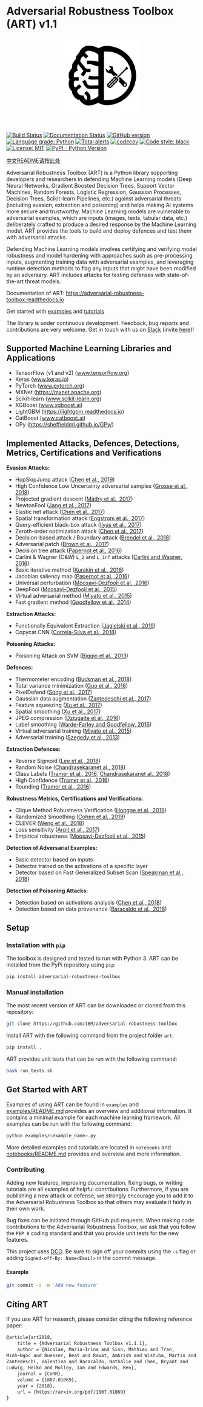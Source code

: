 # Adversarial Robustness Toolbox (ART) v1.1
<p align="center">
  <img src="docs/images/art_logo.png?raw=true" width="200" title="ART logo">
</p>
<br />

[![Build Status](https://travis-ci.org/IBM/adversarial-robustness-toolbox.svg?branch=master)](https://travis-ci.org/IBM/adversarial-robustness-toolbox)
[![Documentation Status](https://readthedocs.org/projects/adversarial-robustness-toolbox/badge/?version=latest)](http://adversarial-robustness-toolbox.readthedocs.io/en/latest/?badge=latest)
[![GitHub version](https://badge.fury.io/gh/IBM%2Fadversarial-robustness-toolbox.svg)](https://badge.fury.io/gh/IBM%2Fadversarial-robustness-toolbox)
[![Language grade: Python](https://img.shields.io/lgtm/grade/python/g/IBM/adversarial-robustness-toolbox.svg?logo=lgtm&logoWidth=18)](https://lgtm.com/projects/g/IBM/adversarial-robustness-toolbox/context:python)
[![Total alerts](https://img.shields.io/lgtm/alerts/g/IBM/adversarial-robustness-toolbox.svg?logo=lgtm&logoWidth=18)](https://lgtm.com/projects/g/IBM/adversarial-robustness-toolbox/alerts/)
[![codecov](https://codecov.io/gh/IBM/adversarial-robustness-toolbox/branch/master/graph/badge.svg)](https://codecov.io/gh/IBM/adversarial-robustness-toolbox)
[![Code style: black](https://img.shields.io/badge/code%20style-black-000000.svg)](https://github.com/psf/black)
[![License: MIT](https://img.shields.io/badge/License-MIT-yellow.svg)](https://opensource.org/licenses/MIT)
[![PyPI - Python Version](https://img.shields.io/pypi/pyversions/adversarial-robustness-toolbox)](https://pypi.org/project/adversarial-robustness-toolbox/)

[中文README请按此处](README-cn.md)

Adversarial Robustness Toolbox (ART) is a Python library supporting developers and researchers in defending Machine 
Learning models (Deep Neural Networks, Gradient Boosted Decision Trees, Support Vector Machines, Random Forests, 
Logistic Regression, Gaussian Processes, Decision Trees, Scikit-learn Pipelines, etc.) against adversarial threats 
(including evasion, extraction and poisoning) and helps making AI systems more secure and trustworthy. Machine Learning 
models are vulnerable to adversarial examples, which are inputs (images, texts, tabular data, etc.) deliberately crafted 
to produce a desired response by the Machine Learning model. ART provides the tools to build and deploy defences and 
test them with adversarial attacks. 

Defending Machine Learning models involves certifying and verifying model robustness and model hardening with 
approaches such as pre-processing inputs, augmenting training data with adversarial examples, and leveraging runtime 
detection methods to flag any inputs that might have been modified by an adversary. ART includes attacks for testing 
defenses with state-of-the-art threat models.

Documentation of ART: https://adversarial-robustness-toolbox.readthedocs.io

Get started with [examples](examples/README.md) and [tutorials](notebooks/README.md)

The library is under continuous development. Feedback, bug reports and contributions are very welcome. 
Get in touch with us on [Slack](https://ibm-art.slack.com) (invite [here](https://join.slack.com/t/ibm-art/shared_invite/enQtMzkyOTkyODE4NzM4LTA4NGQ1OTMxMzFmY2Q1MzE1NWI2MmEzN2FjNGNjOGVlODVkZDE0MjA1NTA4OGVkMjVkNmQ4MTY1NmMyOGM5YTg))!

## Supported Machine Learning Libraries and Applications
* TensorFlow (v1 and v2) (www.tensorflow.org)
* Keras (www.keras.io)
* PyTorch (www.pytorch.org)
* MXNet (https://mxnet.apache.org)
* Scikit-learn (www.scikit-learn.org)
* XGBoost (www.xgboost.ai)
* LightGBM (https://lightgbm.readthedocs.io)
* CatBoost (www.catboost.ai)
* GPy (https://sheffieldml.github.io/GPy/)

## Implemented Attacks, Defences, Detections, Metrics, Certifications and Verifications

**Evasion Attacks:**
* HopSkipJump attack ([Chen et al., 2019](https://arxiv.org/abs/1904.02144))
* High Confidence Low Uncertainty adversarial samples ([Grosse et al., 2018](https://arxiv.org/abs/1812.02606))
* Projected gradient descent ([Madry et al., 2017](https://arxiv.org/abs/1706.06083))
* NewtonFool ([Jang et al., 2017](http://doi.acm.org/10.1145/3134600.3134635))
* Elastic net attack ([Chen et al., 2017](https://arxiv.org/abs/1709.04114))
* Spatial transformation attack ([Engstrom et al., 2017](https://arxiv.org/abs/1712.02779))
* Query-efficient black-box attack ([Ilyas et al., 2017](https://arxiv.org/abs/1712.07113))
* Zeroth-order optimization attack ([Chen et al., 2017](https://arxiv.org/abs/1708.03999))
* Decision-based attack / Boundary attack ([Brendel et al., 2018](https://arxiv.org/abs/1712.04248))
* Adversarial patch ([Brown et al., 2017](https://arxiv.org/abs/1712.09665))
* Decision tree attack ([Papernot et al., 2016](https://arxiv.org/abs/1605.07277))
* Carlini & Wagner (C&W) `L_2` and `L_inf` attacks ([Carlini and Wagner, 2016](https://arxiv.org/abs/1608.04644))
* Basic iterative method ([Kurakin et al., 2016](https://arxiv.org/abs/1607.02533))
* Jacobian saliency map ([Papernot et al., 2016](https://arxiv.org/abs/1511.07528))
* Universal perturbation ([Moosavi-Dezfooli et al., 2016](https://arxiv.org/abs/1610.08401))
* DeepFool ([Moosavi-Dezfooli et al., 2015](https://arxiv.org/abs/1511.04599))
* Virtual adversarial method ([Miyato et al., 2015](https://arxiv.org/abs/1507.00677))
* Fast gradient method ([Goodfellow et al., 2014](https://arxiv.org/abs/1412.6572))

**Extraction Attacks:**
* Functionally Equivalent Extraction ([Jagielski et al., 2019](https://arxiv.org/abs/1909.01838))
* Copycat CNN ([Correia-Silva et al., 2018](https://arxiv.org/abs/1806.05476))

**Poisoning Attacks:**
* Poisoning Attack on SVM ([Biggio et al., 2013](https://arxiv.org/abs/1206.6389))

**Defences:**
* Thermometer encoding ([Buckman et al., 2018](https://openreview.net/forum?id=S18Su--CW))
* Total variance minimization ([Guo et al., 2018](https://openreview.net/forum?id=SyJ7ClWCb))
* PixelDefend ([Song et al., 2017](https://arxiv.org/abs/1710.10766))
* Gaussian data augmentation ([Zantedeschi et al., 2017](https://arxiv.org/abs/1707.06728))
* Feature squeezing ([Xu et al., 2017](http://arxiv.org/abs/1704.01155))
* Spatial smoothing ([Xu et al., 2017](http://arxiv.org/abs/1704.01155))
* JPEG compression ([Dziugaite et al., 2016](https://arxiv.org/abs/1608.00853))
* Label smoothing ([Warde-Farley and Goodfellow, 2016](https://pdfs.semanticscholar.org/b5ec/486044c6218dd41b17d8bba502b32a12b91a.pdf))
* Virtual adversarial training ([Miyato et al., 2015](https://arxiv.org/abs/1507.00677))
* Adversarial training ([Szegedy et al., 2013](http://arxiv.org/abs/1312.6199))

**Extraction Defences:**
* Reverse Sigmoid ([Lee et al., 2018](https://arxiv.org/abs/1806.00054))
* Random Noise ([Chandrasekaranet al., 2018](https://arxiv.org/abs/1811.02054))
* Class Labels ([Tramer et al., 2016](https://arxiv.org/abs/1609.02943), [Chandrasekaranet al., 2018](https://arxiv.org/abs/1811.02054))
* High Confidence ([Tramer et al., 2016](https://arxiv.org/abs/1609.02943))
* Rounding ([Tramer et al., 2016](https://arxiv.org/abs/1609.02943))

**Robustness Metrics, Certifications and Verifications**:
* Clique Method Robustness Verification ([Hongge et al., 2019](https://arxiv.org/abs/1906.03849))
* Randomized Smoothing ([Cohen et al., 2019](https://arxiv.org/abs/1902.02918))
* CLEVER ([Weng et al., 2018](https://arxiv.org/abs/1801.10578))
* Loss sensitivity ([Arpit et al., 2017](https://arxiv.org/abs/1706.05394))
* Empirical robustness ([Moosavi-Dezfooli et al., 2015](https://arxiv.org/abs/1511.04599))

**Detection of Adversarial Examples:**
* Basic detector based on inputs
* Detector trained on the activations of a specific layer
* Detector based on Fast Generalized Subset Scan ([Speakman et al., 2018](https://arxiv.org/pdf/1810.08676))

**Detection of Poisoning Attacks:**
* Detection based on activations analysis ([Chen et al., 2018](https://arxiv.org/abs/1811.03728))
* Detection based on data provenance ([Baracaldo et al., 2018](https://ieeexplore.ieee.org/stamp/stamp.jsp?tp=&arnumber=8473440))

## Setup

### Installation with `pip`

The toolbox is designed and tested to run with Python 3. 
ART can be installed from the PyPi repository using `pip`:

```bash
pip install adversarial-robustness-toolbox
```

### Manual installation

The most recent version of ART can be downloaded or cloned from this repository:

```bash
git clone https://github.com/IBM/adversarial-robustness-toolbox
```

Install ART with the following command from the project folder `art`:
```bash
pip install .
```

ART provides unit tests that can be run with the following command:

```bash
bash run_tests.sh
```

## Get Started with ART

Examples of using ART can be found in `examples` and [examples/README.md](examples/README.md) provides an overview and 
additional information. It contains a minimal example for each machine learning framework. All examples can be run with
the following command:
```bash
python examples/<example_name>.py
```

More detailed examples and tutorials are located in `notebooks` and [notebooks/README.md](notebooks/README.md) provides 
and overview and more information. 

### Contributing

Adding new features, improving documentation, fixing bugs, or writing tutorials are all examples of helpful 
contributions. Furthermore, if you are publishing a new attack or defense, we strongly encourage you to add it to the 
Adversarial Robustness Toolbox so that others may evaluate it fairly in their own work.

Bug fixes can be initiated through GitHub pull requests. When making code contributions to the Adversarial Robustness 
Toolbox, we ask that you follow the `PEP 8` coding standard and that you provide unit tests for the new features.

This project uses [DCO](https://developercertificate.org/). Be sure to sign off your commits using the `-s` flag or 
adding `Signed-off-By: Name<Email>` in the commit message.

#### Example

```bash
git commit -s -m 'Add new feature'
```

## Citing ART

If you use ART for research, please consider citing the following reference paper:
```
@article{art2018,
    title = {Adversarial Robustness Toolbox v1.1.1},
    author = {Nicolae, Maria-Irina and Sinn, Mathieu and Tran, Minh~Ngoc and Buesser, Beat and Rawat, Ambrish and Wistuba, Martin and Zantedeschi, Valentina and Baracaldo, Nathalie and Chen, Bryant and Ludwig, Heiko and Molloy, Ian and Edwards, Ben},
    journal = {CoRR},
    volume = {1807.01069},
    year = {2018},
    url = {https://arxiv.org/pdf/1807.01069}
}
```
